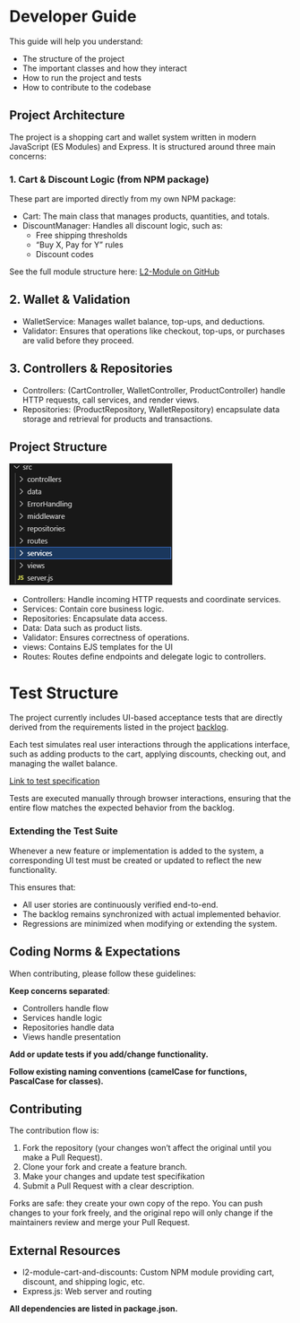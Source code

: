 # Developer Guide

This guide will help you understand:

- The structure of the project
- The important classes and how they interact
- How to run the project and tests
- How to contribute to the codebase

## Project Architecture

The project is a shopping cart and wallet system written in modern JavaScript (ES Modules) and Express. It is structured around three main concerns:

### 1. Cart & Discount Logic (from NPM package)

These part are imported directly from my own NPM package:

- Cart: The main class that manages products, quantities, and totals.
- DiscountManager: Handles all discount logic, such as:
   - Free shipping thresholds
   - “Buy X, Pay for Y” rules
   - Discount codes

See the full module structure here: [L2-Module on GitHub](https://github.com/Cappe99/L2-Module) 

##  2. Wallet & Validation

- WalletService: Manages wallet balance, top-ups, and deductions.
- Validator: Ensures that operations like checkout, top-ups, or purchases are valid before they proceed.

## 3. Controllers & Repositories

- Controllers: (CartController, WalletController, ProductController) handle HTTP requests, call services, and render views.
- Repositories: (ProductRepository, WalletRepository) encapsulate data storage and retrieval for products and transactions.

## Project Structure

![Structure](../public/images/Modules.PNG)

- Controllers: Handle incoming HTTP requests and coordinate services.
- Services: Contain core business logic.
- Repositories: Encapsulate data access.
- Data: Data such as product lists.
- Validator: Ensures correctness of operations.
- views: Contains EJS templates for the UI
- Routes: Routes define endpoints and delegate logic to controllers.

# Test Structure

The project currently includes UI-based acceptance tests that are directly derived from the requirements listed in the project [backlog](https://github.com/users/Cappe99/projects/1).

Each test simulates real user interactions through the applications interface, such as adding products to the cart, applying discounts, checking out, and managing the wallet balance.

[Link to test specification](https://github.com/Cappe99/L3-App-1DV610/blob/main/Docs/Testspecifikation.md)

Tests are executed manually through browser interactions, ensuring that the entire flow matches the expected behavior from the backlog.

### Extending the Test Suite

Whenever a new feature or implementation is added to the system, a corresponding UI test must be created or updated to reflect the new functionality.

This ensures that:
- All user stories are continuously verified end-to-end.
- The backlog remains synchronized with actual implemented behavior.
- Regressions are minimized when modifying or extending the system.

## Coding Norms & Expectations

When contributing, please follow these guidelines:

**Keep concerns separated**:
- Controllers handle flow
- Services handle logic
- Repositories handle data
- Views handle presentation

**Add or update tests if you add/change functionality.**

**Follow existing naming conventions (camelCase for functions, PascalCase for classes).**

## Contributing

The contribution flow is:

1. Fork the repository (your changes won’t affect the original until you make a Pull Request).
2. Clone your fork and create a feature branch.
3. Make your changes and update test specifikation
4. Submit a Pull Request with a clear description.

Forks are safe: they create your own copy of the repo. You can push changes to your fork freely, and the original repo will only change if the maintainers review and merge your Pull Request.

## External Resources

- l2-module-cart-and-discounts: Custom NPM module providing cart, discount, and shipping logic, etc.
- Express.js: Web server and routing

**All dependencies are listed in package.json.**